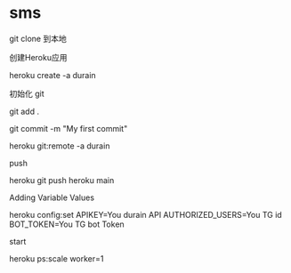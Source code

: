 # sms
git clone 到本地

创建Heroku应用

heroku create -a durain

初始化 git

git add .

git commit -m "My first commit"

heroku git:remote -a durain

push

heroku  git push heroku main

Adding Variable Values

heroku config:set APIKEY=You durain API AUTHORIZED_USERS=You TG id BOT_TOKEN=You TG bot Token

start

heroku ps:scale worker=1
